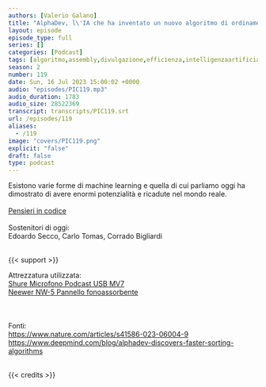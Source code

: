 ```yaml
---
authors: [Valerio Galano]
title: "AlphaDev, l\'IA che ha inventato un nuovo algoritmo di ordinamento: una storia di reinforcement learning"
layout: episode
episode_type: full
series: []
categories: [Podcast]
tags: [algoritmo,assembly,divulgazione,efficienza,intelligenzaartificiale,machinelearning,ordinamento,reinforcementlearning]
season: 2
number: 119
date: Sun, 16 Jul 2023 15:00:02 +0000
audio: "episodes/PIC119.mp3"
audio_duration: 1783
audio_size: 28522369
transcript: transcripts/PIC119.srt
url: /episodes/119
aliases: 
  - /119
image: "covers/PIC119.png"
explicit: "false"
draft: false
type: podcast
---
```

Esistono varie forme di machine learning e quella di cui parliamo oggi ha dimostrato di avere enormi potenzialità e ricadute nel mondo reale.<br />
<br />
<a href="https://pensieriincodice.it/" target="_blank" rel="noreferrer noopener">Pensieri in codice</a><br />
<br />
Sostenitori di oggi:<br />
Edoardo Secco, Carlo Tomas, Corrado Bigliardi<br />
<br />


{{< support >}}

Attrezzatura utilizzata:<br />
<a href="https://amzn.to/3862ZRf" target="_blank" rel="noreferrer noopener">Shure Microfono Podcast USB MV7</a><br />
<a href="https://amzn.to/3rysTFP" target="_blank" rel="noreferrer noopener">Neewer NW-5 Pannello fonoassorbente</a><br />
<br />
<br />
<br />
Fonti:<br />
<a href="https://www.nature.com/articles/s41586-023-06004-9" target="_blank" rel="noreferrer noopener">https://www.nature.com/articles/s41586-023-06004-9</a><br />
<a href="https://www.deepmind.com/blog/alphadev-discovers-faster-sorting-algorithms" target="_blank" rel="noreferrer noopener">https://www.deepmind.com/blog/alphadev-discovers-faster-sorting-algorithms</a><br />
<br />


{{< credits >}}

<!-- more -->

